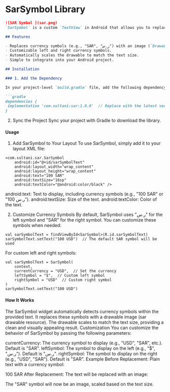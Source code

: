 # SarSymbol Library
   ```markdown
   ![SAR Symbol ](sar.png)
`SarSymbol` is a custom `TextView` in Android that allows you to replace currency symbols like "SAR" or "ر.س" with an image (`Drawable`). This library scales the image based on the text size and supports customizable currency symbols for your convenience.

## Features

- Replaces currency symbols (e.g., "SAR", "ر.س") with an image (`Drawable`).
- Customizable left and right currency symbols.
- Automatically scales the drawable to match the text size.
- Simple to integrate into your Android project.

## Installation

### 1. Add the Dependency

In your project-level `build.gradle` file, add the following dependency:

```gradle
dependencies {
    implementation 'com.sultani:sar:1.0.0'  // Replace with the latest version
}
```
2. Sync the Project
Sync your project with Gradle to download the library.

#### Usage
1. Add SarSymbol to Your Layout
To use SarSymbol, simply add it to your layout XML file:

````
<com.sultani.sar.SarSymbol
    android:id="@+id/sarSymbolText"
    android:layout_width="wrap_content"
    android:layout_height="wrap_content"
    android:text="100 SAR"
    android:textSize="16sp"
    android:textColor="@android:color/black" />
````
android:text: Text to display, including currency symbols (e.g., "100 SAR" or "100 ر.س").
android:textSize: Size of the text.
android:textColor: Color of the text.

2. Customize Currency Symbols
By default, SarSymbol uses "ر.س" for the left symbol and "SAR" for the right symbol. You can customize these symbols when needed:

````
val sarSymbolText = findViewById<SarSymbol>(R.id.sarSymbolText)
sarSymbolText.setText("100 USD")  // The default SAR symbol will be used
````
For custom left and right symbols:
````
val sarSymbolText = SarSymbol(
    context,
    currentCurrency = "USD",  // Set the currency
    leftSymbol = "$",  // Custom left symbol
    rightSymbol = "USD"  // Custom right symbol
)
sarSymbolText.setText("100 USD")
````
#### How It Works
The SarSymbol widget automatically detects currency symbols within the provided text.
It replaces these symbols with a drawable image (sar drawable resource).
The drawable scales to match the text size, providing a clean and visually appealing result.
Customization
You can customize the behavior of SarSymbol by passing the following parameters:

currentCurrency: The currency symbol to display (e.g., "USD", "SAR", etc.). Default is "SAR".
leftSymbol: The symbol to display on the left (e.g., "$", "ر.س"). Default is "ر.س".
rightSymbol: The symbol to display on the right (e.g., "USD", "SAR"). Default is "SAR".
Example
Before Replacement:
Plain text with a currency symbol:


100 SAR
After Replacement:
The text will be replaced with an image:


The "SAR" symbol will now be an image, scaled based on the text size.

